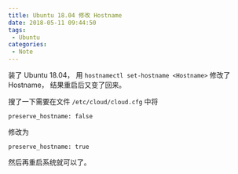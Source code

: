 ```yaml
---
title: Ubuntu 18.04 修改 Hostname
date: 2018-05-11 09:44:50
tags: 
 - Ubuntu
categories:
 - Note
---
```


装了 Ubuntu 18.04， 用 `hostnamectl set-hostname <Hostname>` 修改了 Hostname， 结果重启后又变了回来。

搜了一下需要在文件 `/etc/cloud/cloud.cfg` 中将 
```
preserve_hostname: false
```
修改为
```
preserve_hostname: true
```

然后再重启系统就可以了。
